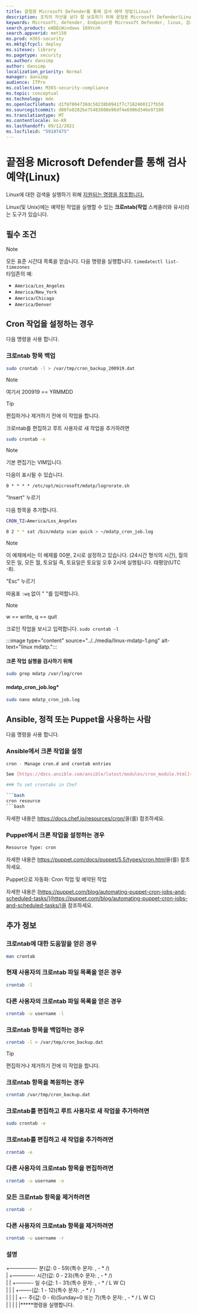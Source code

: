 ```yaml
---
title: 끝점용 Microsoft Defender를 통해 검사 예약 방법(Linux)
description: 조직의 자산을 보다 잘 보호하기 위해 끝점용 Microsoft Defender(Linux)에 대한 자동 검사 시간을 예약하는 방법을 학습합니다.
keywords: Microsoft, defender, Endpoint용 Microsoft Defender, linux, 검사, 바이러스 백신, 끝점용 Microsoft Defender(linux)
search.product: eADQiWindows 10XVcnh
search.appverid: met150
ms.prod: m365-security
ms.mktglfcycl: deploy
ms.sitesec: library
ms.pagetype: security
ms.author: dansimp
author: dansimp
localization_priority: Normal
manager: dansimp
audience: ITPro
ms.collection: M365-security-compliance
ms.topic: conceptual
ms.technology: mde
ms.openlocfilehash: d1f6f004738dc50238b0941f7c7182400117fb50
ms.sourcegitcommit: d08fe0282be75483608e96df4e6986d346e97180
ms.translationtype: MT
ms.contentlocale: ko-KR
ms.lasthandoff: 09/12/2021
ms.locfileid: "59187475"
---
```

# <a name="schedule-scans-with-microsoft-defender-for-endpoint-linux"></a>끝점용 Microsoft Defender를 통해 검사 예약(Linux)

Linux에 대한 검색을 실행하기 위해 [지원되는 명령을 참조합니다.](/microsoft-365/security/defender-endpoint/linux-resources#supported-commands)

Linux(및 Unix)에는 예약된 작업을 실행할 수 있는 **크로ntab(작업** 스케줄러와 유사)라는 도구가 있습니다.

## <a name="pre-requisite"></a>필수 조건

> [!NOTE]
> 모든 표준 시간대 목록을 얻습니다. 다음 명령을 실행합니다. `timedatectl list-timezones`<br>
> 타임존의 예:
>
> - `America/Los_Angeles`
> - `America/New_York`
> - `America/Chicago`
> - `America/Denver`

## <a name="to-set-the-cron-job"></a>Cron 작업을 설정하는 경우

다음 명령을 사용 합니다.

### <a name="backup-crontab-entries"></a>크로ntab 항목 백업

```bash
sudo crontab -l > /var/tmp/cron_backup_200919.dat
```

> [!NOTE]
> 여기서 200919 == YRMMDD

> [!TIP]
> 편집하거나 제거하기 전에 이 작업을 합니다.

크로ntab를 편집하고 루트 사용자로 새 작업을 추가하려면

```bash
sudo crontab -e
```

> [!NOTE]
> 기본 편집기는 VIM입니다.

다음이 표시될 수 있습니다.

```outbou
0 * * * * /etc/opt/microsoft/mdatp/logrorate.sh
```

"Insert" 누르기

다음 항목을 추가합니다.

```bash
CRON_TZ=America/Los_Angeles

0 2 * * sat /bin/mdatp scan quick > ~/mdatp_cron_job.log
```

> [!NOTE]
> 이 예제에서는 이 예제를 00분, 2시로 설정하고 있습니다. (24시간 형식의 시간), 월의 모든 일, 모든 월, 토요일 즉, 토요일은 토요일 오후 2시에 실행됩니다. 태평양(UTC -8).

"Esc" 누르기

따옴표 `:wq` 없이 " "를 입력합니다.

> [!NOTE]
> w == write, q == quit

크로인 작업을 보시고 입력합니다. `sudo crontab -l`

:::image type="content" source="../../media/linux-mdatp-1.png" alt-text="linux mdatp.":::

#### <a name="to-inspect-cron-job-runs"></a>크론 작업 실행을 검사하기 위해

```bash
sudo grep mdatp /var/log/cron
```

#### <a name="to-inspect-the-mdatp_cron_joblog"></a>mdatp_cron_job.log*

```bash
sudo nano mdatp_cron_job.log
```

## <a name="for-those-who-use-ansible-chef-or-puppet"></a>Ansible, 정적 또는 Puppet을 사용하는 사람

다음 명령을 사용 합니다.

### <a name="to-set-cron-jobs-in-ansible"></a>Ansible에서 크론 작업을 설정

```bash
cron - Manage cron.d and crontab entries

See [https://docs.ansible.com/ansible/latest/modules/cron_module.html](https://docs.ansible.com/ansible/latest/modules/cron_module.html) for more information.

### To set crontabs in Chef

```bash
cron resource
```bash

```
자세한 내용은 <https://docs.chef.io/resources/cron/>을(를) 참조하세요. 

### <a name="to-set-cron-jobs-in-puppet"></a>Puppet에서 크론 작업을 설정하는 경우

```bash
Resource Type: cron
```

자세한 내용은 <https://puppet.com/docs/puppet/5.5/types/cron.html>을(를) 참조하세요. 

Puppet으로 자동화: Cron 작업 및 예약된 작업

자세한 내용은 [https://puppet.com/blog/automating-puppet-cron-jobs-and-scheduled-tasks/](https://puppet.com/blog/automating-puppet-cron-jobs-and-scheduled-tasks/)을 참조하세요. 

## <a name="additional-information"></a>추가 정보

### <a name="to-get-help-with-crontab"></a>크로ntab에 대한 도움말을 얻은 경우

```bash
man crontab
```

### <a name="to-get-a-list-of-crontab-file-of-the-current-user"></a>현재 사용자의 크로ntab 파일 목록을 얻은 경우

```bash
crontab -l
```

### <a name="to-get-a-list-of-crontab-file-of-another-user"></a>다른 사용자의 크로ntab 파일 목록을 얻은 경우

```bash
crontab -u username -l
```

### <a name="to-backup-crontab-entries"></a>크로ntab 항목을 백업하는 경우

```bash
crontab -l > /var/tmp/cron_backup.dat
```

> [!TIP]
> 편집하거나 제거하기 전에 이 작업을 합니다.

### <a name="to-restore-crontab-entries"></a>크로ntab 항목을 복원하는 경우

```bash
crontab /var/tmp/cron_backup.dat
```

### <a name="to-edit-the-crontab-and-add-a-new-job-as-a-root-user"></a>크로ntab를 편집하고 루트 사용자로 새 작업을 추가하려면

```bash
sudo crontab -e
```

### <a name="to-edit-the-crontab-and-add-a-new-job"></a>크로ntab를 편집하고 새 작업을 추가하려면

```bash
crontab -e
```

### <a name="to-edit-other-users-crontab-entries"></a>다른 사용자의 크로ntab 항목을 편집하려면

```bash
crontab -u username -e
```

### <a name="to-remove-all-crontab-entries"></a>모든 크로ntab 항목을 제거하려면

```bash
crontab -r
```

### <a name="to-remove-other-users-crontab-entries"></a>다른 사용자의 크로ntab 항목을 제거하려면

```bash
crontab -u username -r
```

### <a name="explanation"></a>설명

+—————- 분(값: 0 - 59)(특수 문자: , - * /)  <br>
| +————- 시간(값: 0 - 23)(특수 문자: , - * /) <br>
| | +———- 일 수(값: 1 - 31)(특수 문자: , - * / L W C)  <br>
| | | +——-(값: 1 - 12)(특수 문자: ,- * / )  <br>
| | | | +-- 주(값: 0 - 6)(Sunday=0 또는 7)(특수 문자: , - * / L W C) <br>
| | | | |*****명령을 실행합니다.
